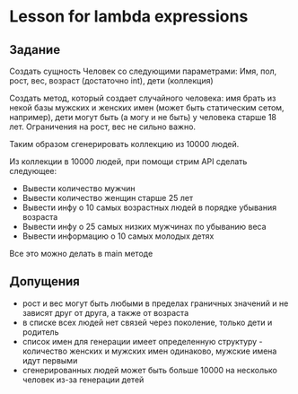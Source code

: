 # Lesson for lambda expressions
## Задание

Создать сущность Человек со следующими параметрами: 
Имя, пол, рост, вес, возраст (достаточно int), дети (коллекция)

Создать метод, который создает случайного человека: 
имя брать из некой базы мужских и женских имен (может быть статическим сетом, например),
дети могут быть (а могу и не быть) у человека старше 18 лет. 
Ограничения на рост, вес не сильно важно.

Таким образом сгенерировать коллекцию из 10000 людей. 

Из коллекции в 10000 людей, при помощи стрим API сделать следующее:
- Вывести количество мужчин
- Вывести количество женщин старше 25 лет
- Вывести инфу о 10 самых возрастных людей в порядке убывания возраста
- Вывести инфу о 25 самых низких мужчинах по убыванию веса
- Вывести информацию о 10 самых молодых детях

Все это можно делать в main методе

## Допущения
- рост и вес могут быть любыми в пределах граничных значений и не зависят друг от друга, 
а также от возраста
- в списке всех людей нет связей через поколение, только дети и родитель
- список имен для генерации имеет определенную структуру - количество женских и мужских имен
одинаково, мужские имена идут первыми
- сгенерированных людей может быть больше 10000 на несколько человек из-за генерации детей